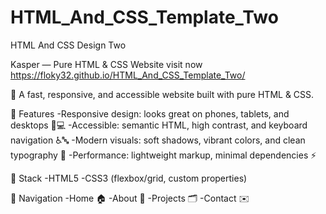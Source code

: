 # HTML_And_CSS_Template_Two

HTML And CSS Design Two

Kasper — Pure HTML & CSS Website visit now https://floky32.github.io/HTML_And_CSS_Template_Two/

🚀 A fast, responsive, and accessible website built with pure HTML & CSS.

🌈 Features
-Responsive design: looks great on phones, tablets, and desktops 📱💻
-Accessible: semantic HTML, high contrast, and keyboard navigation ♿️🔤
-Modern visuals: soft shadows, vibrant colors, and clean typography 🎨
-Performance: lightweight markup, minimal dependencies ⚡

🧰 Stack
-HTML5
-CSS3 (flexbox/grid, custom properties)

🧭 Navigation
-Home 🏠
-About 👋
-Projects 🗂️
-Contact ✉️


